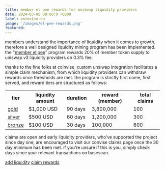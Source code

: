 ```yaml
---
title: member el pee rewards for uniswap liquidity providers
date: 2024-03-05 00:00:0 +0000
label: coinvise.co
image: '/images/el-pee-rewards.png'
featured:
---
```


members understand the importance of liquidity when it comes to growth, therefore a well designed liquidity mining program has been implemented. the "[member el pee](https://www.coinvise.co/gami)" program rewards 20% of member token supply to uniswap v3 liquidity providers on 0.3% fee.

thanks to the fine folks at coinvise, custom unsiwap integration facilitates a simple claim mechanism, from which liquidity providers can withdraw rewards once thresholds are met. the program is strictly first come, first served, and reward tiers are structured as follows:

<div class="table-container">
  <table>
    <tr><th>tier</th><th>liquidity amount</th><th>duration</th><th>reward (member)</th><th>total claims</th></tr>
    <tr><td><a href="https://www.coinvise.co/gami/el-pee-gold" target="_blank">gold</a></td><td>$1,000 USD</td><td>90 days</td><td>3,800,000</td><td>100</td></tr>
    <tr><td><a href="https://www.coinvise.co/gami/el-pee-silver" target="_blank">silver</a></td><td>$500 USD</td><td>60 days</td><td>1,200,000</td><td>300</td></tr>
    <tr><td><a href="https://www.coinvise.co/gami/el-pee-bronze" target="_blank">bronze</a></td><td>$100 USD</td><td>30 days</td><td>100,000</td><td>600</td></tr>
  </table>
</div>

claims are open and early liquidity providers, who've supported the project since day one, are encouraged to visit our convise claims page once the 30 day minimum has been met. if you're unsure if this is you, simply check days since your relevant transactions on basescan.

<a href="https://app.uniswap.org/add/ETH/0x7d89e05c0b93b24b5cb23a073e60d008fed1acf9/3000?minPrice=0.0000000000000000000000000000000000000029543&maxPrice=338490000000000000000000000000000000000" class="button cta-button" target="_blank">add liquidity</a> <a href="https://www.coinvise.co/gami" class="button cta-button" target="_blank">claim rewards</a>